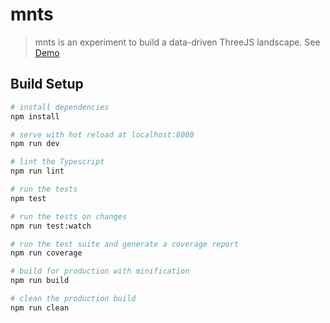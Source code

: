 # mnts

> mnts is an experiment to build a data-driven ThreeJS landscape. See [Demo](https://thomasrutzer.github.io/mntns-landscape/dist/index.html)


## Build Setup

``` bash
# install dependencies
npm install

# serve with hot reload at localhost:8080
npm run dev

# lint the Typescript
npm run lint

# run the tests
npm test

# run the tests on changes
npm run test:watch

# run the test suite and generate a coverage report
npm run coverage

# build for production with minification
npm run build

# clean the production build
npm run clean
```
